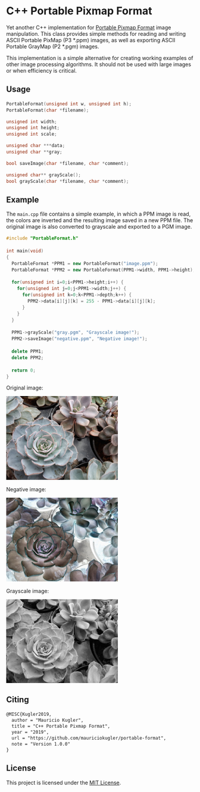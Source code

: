 # C++ Portable Pixmap Format

Yet another C++ implementation for [Portable Pixmap Format](https://en.wikipedia.org/wiki/Netpbm_format) image manipulation. This class provides simple methods for reading and writing ASCII Portable PixMap (P3 *.ppm) images, as well as exporting ASCII Portable GrayMap (P2 *.pgm) images.

This implementation is a simple alternative for creating working examples of other image processing algorithms. It should not be used with large images or when efficiency is critical.

## Usage

```C++
PortableFormat(unsigned int w, unsigned int h);
PortableFormat(char *filename);
```

```C++
unsigned int width;
unsigned int height;
unsigned int scale;
```

```C++
unsigned char ***data;
unsigned char **gray;
```


```C++
bool saveImage(char *filename, char *comment);
```


```C++
unsigned char** grayScale();
bool grayScale(char *filename, char *comment);
```

## Example

The `main.cpp` file contains a simple example, in which a PPM image is read, the colors are inverted and the resulting image saved in a new PPM file. The original image is also converted to grayscale and exported to a PGM image.

```C++
#include "PortableFormat.h"

int main(void)
{
  PortableFormat *PPM1 = new PortableFormat("image.ppm");
  PortableFormat *PPM2 = new PortableFormat(PPM1->width, PPM1->height);

  for(unsigned int i=0;i<PPM1->height;i++) {
    for(unsigned int j=0;j<PPM1->width;j++) {
      for(unsigned int k=0;k<PPM1->depth;k++) {
        PPM2->data[i][j][k] = 255 - PPM1->data[i][j][k];
      }
    }
  }

  PPM1->grayScale("gray.pgm", "Grayscale image!");
  PPM2->saveImage("negative.ppm", "Negative image!");

  delete PPM1;
  delete PPM2;

  return 0;
}
```

Original image:

<img src="images/image.png" alt="color image" width=300/>

Negative image: 

<img src="images/negative.png" alt="negative image" width=300/>

Grayscale image:

<img src="images/gray.png" alt="grayscale image" width=300/>

## Citing

```TeX
@MISC{Kugler2019,
  author = "Mauricio Kugler",
  title = "C++ Portable Pixmap Format",
  year = "2019",
  url = "https://github.com/mauriciokugler/portable-format",
  note = "Version 1.0.0"
}
```

## License

This project is licensed under the [MIT License](LICENSE).
